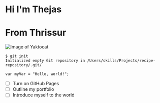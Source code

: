 # <h1>Hi I'm Thejas
# <h1>From Thrissur
![Image of Yaktocat](https://octodex.github.com/images/yaktocat.png)
```
$ git init
Initialized empty Git repository in /Users/skills/Projects/recipe-repository/.git/
```
```
var myVar = "Hello, world!";
```
- [ ] Turn on GitHub Pages
- [ ] Outline my portfolio
- [ ] Introduce myself to the world
